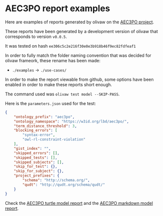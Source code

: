 # AEC3PO report examples

Here are examples of reports generated by olivaw on the [AEC3PO project](https://github.com/Accord-Project/aec3po).

These reports have been generated by a development version of olivaw that corresponds to version `v0.0.5`.

It was tested on hash `ee306c5c2e216f30e0e3b918b46f9ec82fdfeaf1`

In order to fully match the folder naming convention that was decided for olivaw frameork, these rename has been made:

* `./examples` -> `./use-cases/`

In order to make the report viewable from github, some options have been enabled in order to make these reports short enough.

The command used was `olivaw test model --SKIP-PASS`.

Here is the `parameters.json` used for the test:

```json
{
    "ontology_prefix": "aec3po",
    "ontology_namespace": "https://w3id.org/lbd/aec3po/",
    "term_distance_threshold": 3,
    "blocking_errors": [
        "syntax-error",
        "owl-rl-constraint-violation"
    ],
    "gist_index": "",
    "skipped_errors": [],
    "skipped_tests": [],
    "skipped_subjects": [],
    "skip_for_test": {},
    "skip_for_subject": {},
    "project_prefixes": {
        "schema": "http://schema.org/",
        "qudt": "http://qudt.org/schema/qudt/"
    }
}
```

Check the [AEC3PO turtle model report](./model-test-manual-NicoRobertIn-2024-06-06T11-59-10.ttl) and the [AEC3PO markdown model report](./model-test-manual-NicoRobertIn-2024-06-06T11-59-10.md).